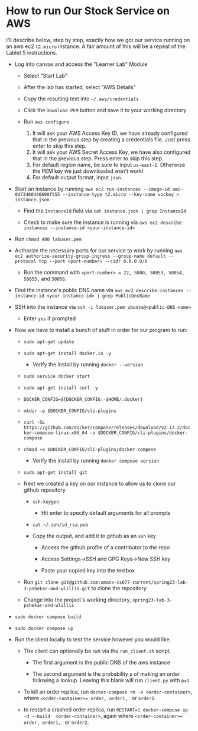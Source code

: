 
# How to run Our Stock Service on AWS

I'll describe below, step by step, exactly how we got our service running on an aws ec2 ``t2.micro`` instance.
A fair amount of this will be a repeat of the Lablet 5 instructions.

-  Log into canvas and access the "Learner Lab" Module
	
	- Select "Start Lab"

	- After the lab has started, select "AWS Details"

	- Copy the resulting text into ``~/.aws/credentials``

	- Click the ``Download PEM`` button and save it to your working directory

	- Run ``aws configure``
		
		1. It will ask your AWS Access Key ID, we have already configured that in the previous step by
		   creating a credentials file. Just press enter to skip this step.
		2. It will ask your AWS Secret Access Key, we have also configured that in the previous step. Press
		   enter to skip this step.
		3. For default region name, be sure to input `us-east-1`. Otherwise the PEM key we just downloaded
		   won't work!
		4. For default output format, input `json`.

- Start an instance by running ``aws ec2 run-instances --image-id ami-0d73480446600f555 --instance-type t2.micro --key-name vockey > instance.json``

	- Find the ``InstanceId`` field via ``cat instance.json | grep InstanceId``

	- Check to make sure the instance is running via ``aws ec2 describe-instances --instance-id <your-instance-id>``

- Run ``chmod 400 labuser.pem``

- Authorize the necessary ports for our service to work by running ``aws ec2 authorize-security-group-ingress --group-name default --protocol tcp --port <port-number> --cidr 0.0.0.0/0``
	
	- Run the command with ``<port-number> = 22, 5000, 50053, 50054, 50055,`` and ``50056``.

- Find the instance's public DNS name via ``aws ec2 describe-instances --instance-id <your-instance-id> | grep PublicDnsName``

- SSH into the instance via ``ssh -i labuser.pem ubuntu@<public-DNS-name>``
	
	- Enter ``yes`` if prompted

- Now we have to install a bunch of stuff in order for our program to run:

	- ``sudo apt-get update``

	- ``sudo apt-get install docker.io -y``

		- Verify the install by running ``docker --version``
	
	- ``sudo service docker start``

	- ``sudo apt-get install curl -y``

	- ``DOCKER_CONFIG=${DOCKER_CONFIG:-$HOME/.docker}``

	- ``mkdir -p $DOCKER_CONFIG/cli-plugins``

	- ``curl -SL https://github.com/docker/compose/releases/download/v2.17.2/docker-compose-linux-x86_64 -o $DOCKER_CONFIG/cli-plugins/docker-compose``

	- ``chmod +x $DOCKER_CONFIG/cli-plugins/docker-compose``

		- Verify the install by running ``docker compose version``

	- ``sudo apt-get install git``

	- Next we created a key on our instance to allow us to clone our github repository

		- ``ssh-keygen``

			- Hit enter to specify default arguments for all prompts

		- ``cat ~/.ssh/id_rsa.pub``

		- Copy the output, and add it to github as an ``ssh`` key

			- Access the github profile of a contributor to the repo

			- Access Settings->SSH and GPG Keys->New SSH key

			- Paste your copied key into the textbox

	- Run ``git clone git@github.com:umass-cs677-current/spring23-lab-3-pshekar-and-wlillis.git`` to clone the repository

	- Change into the project's working directory, ``spring23-lab-3-pshekar-and-wlillis``

- ``sudo docker compose build``

- ``sudo docker compose up``

- Run the client locally to test the service however you would like.

	- The client can optionally be run via the ``run_client.sh`` script.
		
		- The first argument is the public DNS of the aws instance

		- The second argument is the probability ``p`` of making an order following a lookup. Leaving this blank will run ``client.py`` with ``p=1``.

	- To kill an order replica, run ``docker-compose rm -s <order-container>``, where ``<order-container>= order, order1, `` or ``order2``.
	
	- to restart a crashed order replica, run ``RESTART=1 docker-compose up -d --build  <order-container>``, again where ``<order-container>= order, order1, `` or ``order2``.
